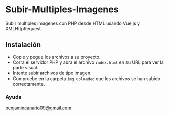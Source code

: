 # Subir-Multiples-Imagenes
Subir multiples imagenes con PHP desde HTML usando Vue js y XMLHttpRequest.

## Instalación

 - Copie y pegue los archivos a su proyecto. 
 - Corra el servidor PHP y abra el archivo `index.html` en su URL para ver la parte visual.
 - Intente subir archivos de tipo imagen.
 - Compruebe en la carpeta `img_uploaded` que los archivos se han subido correctamente.

### Ayuda

benjamincanario09@gmail.com
